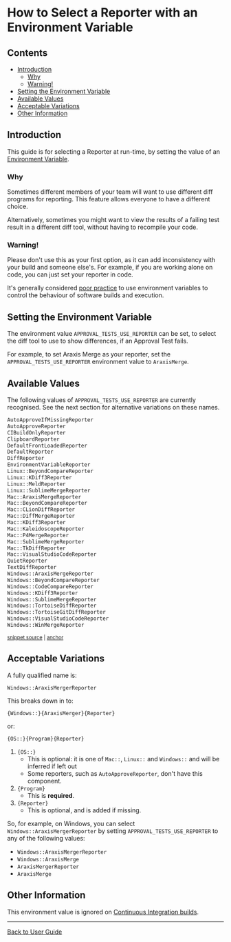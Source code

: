 <a id="top"></a>

# How to Select a Reporter with an Environment Variable

<!-- toc -->
## Contents

  * [Introduction](#introduction)
    * [Why](#why)
    * [Warning!](#warning)
  * [Setting the Environment Variable](#setting-the-environment-variable)
  * [Available Values](#available-values)
  * [Acceptable Variations](#acceptable-variations)
  * [Other Information](#other-information)<!-- endToc -->

## Introduction

This guide is for selecting a Reporter at run-time, by setting the value of an [Environment Variable](https://en.wikipedia.org/wiki/Environment_variable).

### Why

Sometimes different members of your team will want to use different diff programs for reporting. This feature allows everyone to have a different choice.

Alternatively, sometimes you might want to view the results of a failing test result in a different diff tool, without having to recompile your code.

### Warning!

Please don't use this as your first option, as it can add inconsistency with your build and someone else's. For example, if you are working alone on code, you can just set your reporter in code.

It's generally considered [poor practice](https://peterlyons.com/problog/2010/02/environment-variables-considered-harmful/) to use environment variables to control the behaviour of software builds and execution.

## Setting the Environment Variable

The environment value `APPROVAL_TESTS_USE_REPORTER` can be set, to select the diff tool to use to show differences, if
an Approval Test fails.

For example, to set Araxis Merge as your reporter, set the `APPROVAL_TESTS_USE_REPORTER` environment value
to `AraxisMerge`.

## Available Values

The following values of `APPROVAL_TESTS_USE_REPORTER` are currently recognised. See the next section for alternative
variations on these names.

<!-- snippet: ReporterFactoryTests.Verify_all_valid_env_var_values.approved.txt -->
<a id='snippet-ReporterFactoryTests.Verify_all_valid_env_var_values.approved.txt'></a>
```txt
AutoApproveIfMissingReporter
AutoApproveReporter
CIBuildOnlyReporter
ClipboardReporter
DefaultFrontLoadedReporter
DefaultReporter
DiffReporter
EnvironmentVariableReporter
Linux::BeyondCompareReporter
Linux::KDiff3Reporter
Linux::MeldReporter
Linux::SublimeMergeReporter
Mac::AraxisMergeReporter
Mac::BeyondCompareReporter
Mac::CLionDiffReporter
Mac::DiffMergeReporter
Mac::KDiff3Reporter
Mac::KaleidoscopeReporter
Mac::P4MergeReporter
Mac::SublimeMergeReporter
Mac::TkDiffReporter
Mac::VisualStudioCodeReporter
QuietReporter
TextDiffReporter
Windows::AraxisMergeReporter
Windows::BeyondCompareReporter
Windows::CodeCompareReporter
Windows::KDiff3Reporter
Windows::SublimeMergeReporter
Windows::TortoiseDiffReporter
Windows::TortoiseGitDiffReporter
Windows::VisualStudioCodeReporter
Windows::WinMergeReporter

```
<sup><a href='/tests/DocTest_Tests/reporters/approval_tests/ReporterFactoryTests.Verify_all_valid_env_var_values.approved.txt#L1-L34' title='Snippet source file'>snippet source</a> | <a href='#snippet-ReporterFactoryTests.Verify_all_valid_env_var_values.approved.txt' title='Start of snippet'>anchor</a></sup>
<!-- endSnippet -->

## Acceptable Variations

A fully qualified name is:

`Windows::AraxisMergerReporter`

This breaks down in to:

`{Windows::}{AraxisMerger}{Reporter}`

or:

`{OS::}{Program}{Reporter}`

1. `{OS::}`
    * This is optional: it is one of `Mac::`, `Linux::` and `Windows::` and will be inferred if left out
    * Some reporters, such as `AutoApproveReporter`, don't have this component.
1. `{Program}`
    * This is **required**.
1. `{Reporter}`
    * This is optional, and is added if missing.

So, for example, on Windows, you can select `Windows::AraxisMergerReporter` by setting `APPROVAL_TESTS_USE_REPORTER` to any of the following values:

* `Windows::AraxisMergerReporter`
* `Windows::AraxisMerge`
* `AraxisMergerReporter`
* `AraxisMerge`

## Other Information

This environment value is ignored on [Continuous Integration builds](/doc/BuildMachinesAndCI.md#top).

---

[Back to User Guide](/doc/README.md#top)
